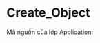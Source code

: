 # Create_Object
Mã nguồn của lớp Application:

<?php
class Application {
    private static $instance;

    public static function getInstance() {
        if(self::$instance === null) {
            self::$instance = new Application();
        }
        return self::$instance;
    }
}

$app1 = Application::getInstance();
$app2 = Application::getInstance();
Trong ví dụ trên, chúng ta không khởi tạo đối tượng của lớp Application sử dụng constructor mà sử dụng một phương thức static là getInstance(). Biến $instance giúp cho chúng ta trỏ đến một đối tượng duy nhất của Application, và cũng chỉ có một đối tượng duy nhất được sinh ra. Ở những lần sau, khi gọi phương thức getInstance() thì đối tượng có sẵn đó sẽ được trả về mà không tạo thêm đối tượng mới.

Giữ cho constructor là private

Có một vấn đề với mã nguồn trên, đó là người dùng vẫn có thể sử dụng constructor của lớp Application, do đó vẫn có khả năng tạo ra nhiều đối tượng của lớp này. Chúng ta có thể cải tiến mã nguồn để không cho phép người dùng sử dụng constructor nữa, bằng cách biến constructor thành private.

<?php
class Application {
    private static $instance;

    private function __construct()
    {
    }

    public static function getInstance() {
        if(self::$instance === null) {
            self::$instance = new Application();
            echo 'alo';
        }
        return self::$instance;
    }
}

$app1 = Application::getInstance();
$app2 = Application::getInstance();
$app3 = new Application(); //Error
Ở đoạn mã đã cải tiến này, hàm __construct() đã được khai báo là private, do đó sẽ không được phép khởi tạo đối tượng sử dụng constructor nữa, mà bắt buộc phải sử dụng phương thức getInstance().

Lưu ý: Cách làm này còn được gọi là Singleton Pattern, chúng ta sẽ tìm hiểu kỹ hơn về Design Pattern trong phần sau của khoá học.
